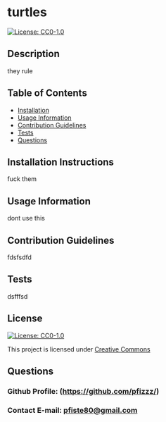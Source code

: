 # turtles
  [![License: CC0-1.0](https://img.shields.io/badge/License-CC0%201.0-lightgrey.svg)](http://creativecommons.org/publicdomain/zero/1.0/)
## Description
they rule
## Table of Contents
* [Installation](#installation)
* [Usage Information](#usage)
* [Contribution Guidelines](#contributing)
* [Tests](#test)
* [Questions](#questions)

## Installation Instructions
fuck them
## Usage Information
dont use this
## Contribution Guidelines
fdsfsdfd
## Tests
dsfffsd
## License
[![License: CC0-1.0](https://img.shields.io/badge/License-CC0%201.0-lightgrey.svg)](http://creativecommons.org/publicdomain/zero/1.0/)

This project is licensed under [Creative Commons](http://creativecommons.org/publicdomain/zero/1.0/)
## Questions
### Github Profile: (https://github.com/pfizzz/)
### Contact E-mail: pfiste80@gmail.com
